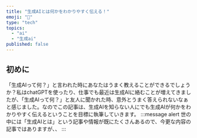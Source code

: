 ```yaml
---
title: "生成AIとは何かをわかりやすく伝える！"
emoji: "🏫"
type: "tech"
topics:
  - "ai"
  - "生成ai"
published: false
---
```


## 初めに
「生成AIって何？」と言われた時にあなたはうまく教えることができるでしょうか？私はchatGPTを使ったり、仕事でも最近は生成AIに絡むことが増えてきましたが、「生成AIって何？」と友人に聞かれた時、意外とうまく答えられないなぁと感じました。なのでこの記事は、生成AIを知らない人にでも生成AIが何かをわかりやすく伝えるということを目標に執筆していきます。
:::message alert
世の中には「生成AIとは」という記事や情報が既にたくさんあるので、今更な内容の記事ではありますが、、
:::

